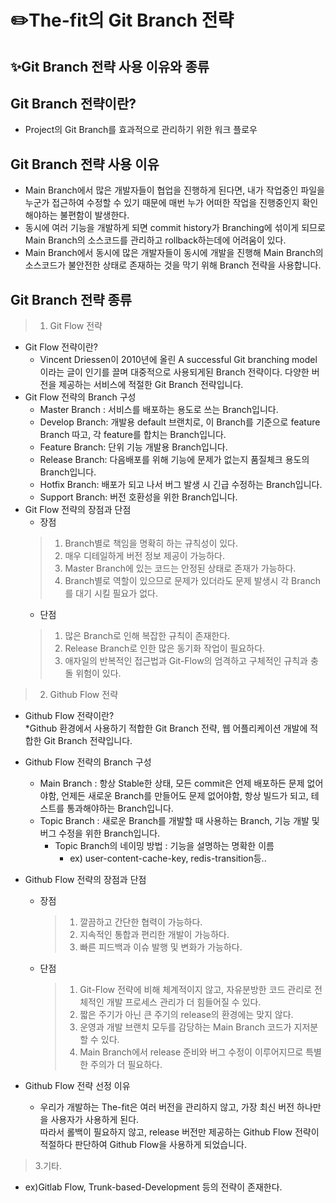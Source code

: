 # :pencil2:The-fit의 Git Branch 전략 

## :sparkles:Git Branch 전략 사용 이유와 종류

## Git Branch 전략이란?
* Project의 Git Branch를 효과적으로 관리하기 위한 워크 플로우 <br>

## Git Branch 전략 사용 이유
* Main Branch에서 많은 개발자들이 협업을 진행하게 된다면, 내가 작업중인 파일을 누군가 접근하여 수정할 수 있기 때문에 매번 누가 어떠한 작업을 진행중인지 확인해야하는 불편함이 발생한다.<br>
* 동시에 여러 기능을 개발하게 되면 commit history가 Branching에 섞이게 되므로 Main Branch의 소스코드를 관리하고 rollback하는데에 어려움이 있다.<br>
* Main Branch에서 동시에 많은 개발자들이 동시에 개발을 진행해 Main Branch의 소스코드가 불안전한 상태로 존재하는 것을 막기 위해 Branch 전략을 사용합니다.<br>

## Git Branch 전략 종류
>1. Git Flow 전략 <br>
* Git Flow 전략이란? <br>
	* Vincent Driessen이 2010년에 올린 A successful Git branching model 이라는 글이 인기를 끌며 대중적으로 사용되게된 Branch 전략이다. 다양한 버전을 제공하는 서비스에 적절한 Git Branch 전략입니다.<br>
* Git Flow 전략의 Branch 구성<br>
	* Master Branch : 서비스를 배포하는 용도로 쓰는 Branch입니다.<br>
	* Develop Branch: 개발용 default 브랜치로, 이 Branch를 기준으로 feature Branch 따고, 각 feature를 합치는 Branch입니다.<br>
	* Feature Branch: 단위 기능 개발용 Branch입니다.<br>
	* Release Branch: 다음배포를 위해 기능에 문제가 없는지 품질체크 용도의 Branch입니다.<br>
	* Hotfix Branch: 배포가 되고 나서 버그 발생 시 긴급 수정하는 Branch입니다.<br>
	* Support Branch: 버전 호환성을 위한 Branch입니다.<br>
* Git Flow 전략의 장점과 단점<br>
	* 장점 <br>
	>1. Branch별로 책임을 명확히 하는 규칙성이 있다.<br>
	>2. 매우 디테일하게 버전 정보 제공이 가능하다.<br>
	>3. Master Branch에 있는 코드는 안정된 상태로 존재가 가능하다.<br>
	>4. Branch별로 역할이 있으므로 문제가 있더라도 문제 발생시 각 Branch를 대기 시킬 필요가 없다.<br>
	* 단점<br>
	>1. 많은 Branch로 인해 복잡한 규칙이 존재한다.<br>
	>2. Release Branch로 인한 많은 동기화 작업이 필요하다.<br>
	>3. 애자일의 반복적인 접근법과 Git-Flow의 엄격하고 구체적인 규칙과 충돌 위험이 있다.<br>
 

>2. Github Flow 전략 <br>
* Github Flow 전략이란?<br>
	*Github 환경에서 사용하기 적합한 Git Branch 전략, 웹 어플리케이션 개발에 적합한 Git Branch 전략입니다.<br>
* Github Flow 전략의 Branch 구성<br>
	* Main Branch : 항상 Stable한 상태, 모든 commit은 언제 배포하든 문제 없어야함, 언제든 새로운 Branch를 만들어도 문제 없어야함, 항상 빌드가 되고, 테스트를 통과해야하는 Branch입니다.<br>
	* Topic Branch : 새로운 Branch를 개발할 때 사용하는 Branch, 기능 개발 및 버그 수정을 위한 Branch입니다.<br>
		* Topic Branch의 네이밍 방법 : 기능을 설명하는 명확한 이름 <br>
			* ex) user-content-cache-key, redis-transition등.. <br>

* Github Flow 전략의 장점과 단점<br>
	* 장점<br>
		>1. 깔끔하고 간단한 협력이 가능하다.<br>
		>2. 지속적인 통합과 편리한 개발이 가능하다.<br>
		>3. 빠른 피드백과 이슈 발행 및 변화가 가능하다. <br>
	* 단점<br>
		>1. Git-Flow 전략에 비해 체계적이지 않고, 자유분방한 코드 관리로 전체적인 개발 프로세스 관리가 더 힘들어질 수 있다.<br>
		>2. 짧은 주기가 아닌 큰 주기의 release의 환경에는 맞지 않다.<br>
		>3. 운영과 개발 브랜치 모두를 감당하는 Main Branch 코드가 지저분 할 수 있다. <br>
		>4. Main Branch에서 release 준비와 버그 수정이 이루어지므로 특별한 주의가 더 필요하다.<br>	

* Github Flow 전략 선정 이유<br>
    * 우리가 개발하는 The-fit은 여러 버전을 관리하지 않고, 가장 최신 버전 하나만을 사용자가 사용하게 된다.<br>따라서 롤백이 필요하지 않고, release 버전만 제공하는 Github Flow 전략이 적절하다 판단하여 Github Flow을 사용하게 되었습니다.<br>

>3.기타.<br>
* ex)Gitlab Flow, Trunk-based-Development 등의 전략이 존재한다.<br>










